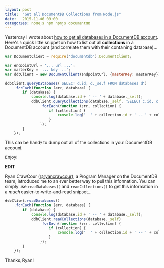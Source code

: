 ```yaml
---
layout: post
title:  "Get all DocumentDB Collections from Node.js"
date:   2015-11-06 09:00
categories: nodejs npm npmjs documentdb
---
```

Yesterday I wrote about [how to get all databases in a DocumentDB account](http://tstringer.github.io/nodejs/npm/npmjs/documentdb/2015/11/05/nodejs-get-documentdb-databases.html).  Here's a quick little snippet on how to list out all **collections** in a DocumentDB account (and correlate them with their containing database)...

```javascript
var DocumentClient = require('documentdb').DocumentClient;

var endpointUrl = '... url ...';
var masterKey = '... key ...';
var ddbClient = new DocumentClient(endpointUrl, {masterKey: masterKey});

ddbClient.queryDatabases('SELECT d.id, d._self FROM databases d')
    .forEach(function (err, database) {
        if (database) {
            console.log(database.id + ' -- ' + database._self);
            ddbClient.queryCollections(database._self, 'SELECT c.id, c._self FROM collections c')
                .forEach(function (err, collection) {
                    if (collection) {
                        console.log('  ' + collection.id + ' -- ' + collection._self);
                    }
                });
        }
    });
```

This can be handy to dump out all of the collections in your DocumentDB account.

Enjoy!

**EDIT**

Ryan CrawCour ([@ryancrawcour](https://twitter.com/ryancrawcour)), a Program Manager on the DocumentDB team, introduced me to an ever better way to pull this information.  You can simply use `readDatabases()` and `readCollections()` to get this information in a *much* easier-to-write-and-read snippet...

```javascript
ddbClient.readDatabases()
    .forEach(function (err, database) {
        if (database) {
            console.log(database.id + ' -- ' + database._self);
            ddbClient.readCollections(database._self)
                .forEach(function (err, collection) {
                    if (collection) {
                        console.log('  ' + collection.id + ' -- ' + collection._self);
                    }
                });
        }
    });
```

Thanks, Ryan! 